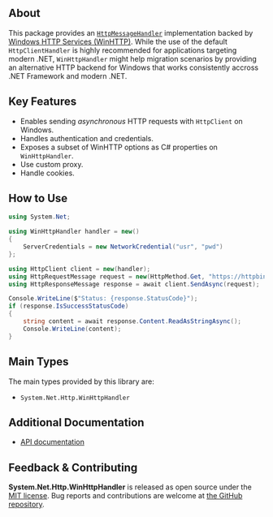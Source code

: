 ## About

This package provides an [`HttpMessageHandler`](https://learn.microsoft.com/en-us/dotnet/api/system.net.http.httpmessagehandler) implementation backed by [Windows HTTP Services (WinHTTP)](https://learn.microsoft.com/en-us/windows/win32/winhttp/winhttp-start-page).
While the use of the default `HttpClientHandler` is highly recommended for applications targeting modern .NET, `WinHttpHandler` might help migration scenarios by providing an alternative HTTP backend for Windows that works consistently accross .NET Framework and modern .NET.

## Key Features

* Enables sending *asynchronous* HTTP requests with `HttpClient` on Windows.
* Handles authentication and credentials.
* Exposes a subset of WinHTTP options as C# properties on `WinHttpHandler`.
* Use custom proxy.
* Handle cookies.

## How to Use

```C#
using System.Net;

using WinHttpHandler handler = new()
{
    ServerCredentials = new NetworkCredential("usr", "pwd")
};

using HttpClient client = new(handler);
using HttpRequestMessage request = new(HttpMethod.Get, "https://httpbin.org/basic-auth/usr/pwd");
using HttpResponseMessage response = await client.SendAsync(request);

Console.WriteLine($"Status: {response.StatusCode}");
if (response.IsSuccessStatusCode)
{
    string content = await response.Content.ReadAsStringAsync();
    Console.WriteLine(content);
}
```

## Main Types

The main types provided by this library are:

* `System.Net.Http.WinHttpHandler`

## Additional Documentation

* [API documentation](https://learn.microsoft.com/en-us/dotnet/api/system.net.http.winhttphandler)

## Feedback & Contributing

**System.Net.Http.WinHttpHandler** is released as open source under the [MIT license](https://licenses.nuget.org/MIT). Bug reports and contributions are welcome at [the GitHub repository](https://github.com/dotnet/runtime).

